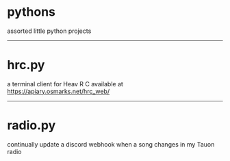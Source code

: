 # pythons
assorted little python projects


----
<h1>hrc.py</h1>

a terminal client for Heav R C available at https://apiary.osmarks.net/hrc_web/

----

<h1>radio.py</h1>

continually update a discord webhook when a song changes in my Tauon radio
